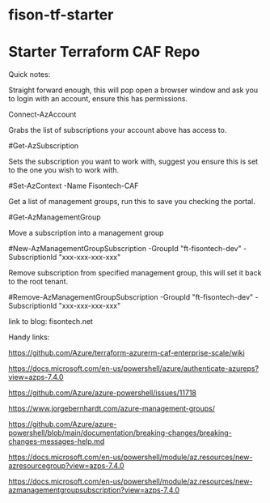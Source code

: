 # fison-tf-starter
# Starter Terraform CAF Repo


Quick notes:


Straight forward enough, this will pop open a browser window and ask you to login with an account, ensure this has permissions.

Connect-AzAccount 

Grabs the list of subscriptions your account above has access to.

#Get-AzSubscription

Sets the subscription you want to work with, suggest you ensure this is set to the one you wish to work with.

#Set-AzContext -Name Fisontech-CAF

Get a list of management groups, run this to save you checking the portal.

#Get-AzManagementGroup

Move a subscription into a management group

#New-AzManagementGroupSubscription -GroupId "ft-fisontech-dev" -SubscriptionId "xxx-xxx-xxx-xxx"

Remove subscription from specified management group, this will set it back to the root tenant.

#Remove-AzManagementGroupSubscription -GroupId "ft-fisontech-dev" -SubscriptionId "xxx-xxx-xxx-xxx"

link to blog: fisontech.net

Handy links:

https://github.com/Azure/terraform-azurerm-caf-enterprise-scale/wiki

https://docs.microsoft.com/en-us/powershell/azure/authenticate-azureps?view=azps-7.4.0

https://github.com/Azure/azure-powershell/issues/11718

https://www.jorgebernhardt.com/azure-management-groups/

https://github.com/Azure/azure-powershell/blob/main/documentation/breaking-changes/breaking-changes-messages-help.md

https://docs.microsoft.com/en-us/powershell/module/az.resources/new-azresourcegroup?view=azps-7.4.0

https://docs.microsoft.com/en-us/powershell/module/az.resources/new-azmanagementgroupsubscription?view=azps-7.4.0
